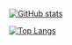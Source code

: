 [![GitHub stats](https://github-readme-stats.vercel.app/api?username=mo-ri-regen&theme=vue-dark&show_icons=true)](https://github.com/Embeded-ojisan/github-readme-stats)

[![Top Langs](https://github-readme-stats.vercel.app/api/top-langs/?username=mo-ri-regen&theme=vue-dark&show_icons=true&layout=compact)](https://github.com/Embeded-ojisan/github-readme-stats)
